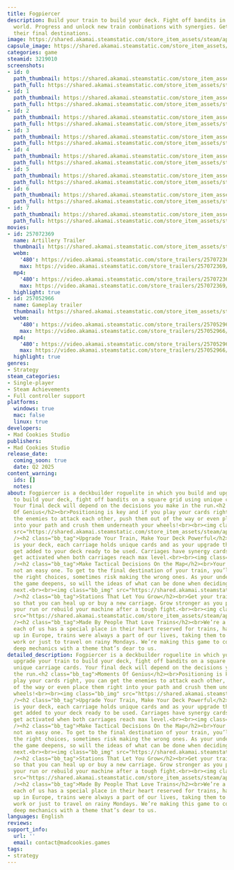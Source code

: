 ```yaml
---
title: Fogpiercer
description: Build your train to build your deck. Fight off bandits in a post apocalyptic
  world. Progress and unlock new train combinations with synergies. Get drivers to
  their final destinations.
image: https://shared.akamai.steamstatic.com/store_item_assets/steam/apps/3219010/header.jpg?t=1731662923
capsule_image: https://shared.akamai.steamstatic.com/store_item_assets/steam/apps/3219010/ea3927372dd60d85acbf6914b5aa1fa8ae85df34/capsule_231x87.jpg?t=1731662923
categories: game
steamid: 3219010
screenshots:
- id: 0
  path_thumbnail: https://shared.akamai.steamstatic.com/store_item_assets/steam/apps/3219010/ss_a13960adeb4b317aca7b3bdbbb9196a99cf74e43.600x338.jpg?t=1731662923
  path_full: https://shared.akamai.steamstatic.com/store_item_assets/steam/apps/3219010/ss_a13960adeb4b317aca7b3bdbbb9196a99cf74e43.1920x1080.jpg?t=1731662923
- id: 1
  path_thumbnail: https://shared.akamai.steamstatic.com/store_item_assets/steam/apps/3219010/ss_2312dc2046bee1b4dcf82b78aea313c1d68cf4ea.600x338.jpg?t=1731662923
  path_full: https://shared.akamai.steamstatic.com/store_item_assets/steam/apps/3219010/ss_2312dc2046bee1b4dcf82b78aea313c1d68cf4ea.1920x1080.jpg?t=1731662923
- id: 2
  path_thumbnail: https://shared.akamai.steamstatic.com/store_item_assets/steam/apps/3219010/ss_f559dd53d8513ce765dc822cd93ee47da92d9a85.600x338.jpg?t=1731662923
  path_full: https://shared.akamai.steamstatic.com/store_item_assets/steam/apps/3219010/ss_f559dd53d8513ce765dc822cd93ee47da92d9a85.1920x1080.jpg?t=1731662923
- id: 3
  path_thumbnail: https://shared.akamai.steamstatic.com/store_item_assets/steam/apps/3219010/ss_de2516f70fcf8ce2083476d6b7dedbf971d4ccfd.600x338.jpg?t=1731662923
  path_full: https://shared.akamai.steamstatic.com/store_item_assets/steam/apps/3219010/ss_de2516f70fcf8ce2083476d6b7dedbf971d4ccfd.1920x1080.jpg?t=1731662923
- id: 4
  path_thumbnail: https://shared.akamai.steamstatic.com/store_item_assets/steam/apps/3219010/ss_38c299959d1edab27382b841c7e43da09479ae55.600x338.jpg?t=1731662923
  path_full: https://shared.akamai.steamstatic.com/store_item_assets/steam/apps/3219010/ss_38c299959d1edab27382b841c7e43da09479ae55.1920x1080.jpg?t=1731662923
- id: 5
  path_thumbnail: https://shared.akamai.steamstatic.com/store_item_assets/steam/apps/3219010/ss_912530ce15b03b609d98f2be4a1d7220ed9e67ba.600x338.jpg?t=1731662923
  path_full: https://shared.akamai.steamstatic.com/store_item_assets/steam/apps/3219010/ss_912530ce15b03b609d98f2be4a1d7220ed9e67ba.1920x1080.jpg?t=1731662923
- id: 6
  path_thumbnail: https://shared.akamai.steamstatic.com/store_item_assets/steam/apps/3219010/ss_008ffb30c03cfacb9b91245dfe8c803fec2c18b9.600x338.jpg?t=1731662923
  path_full: https://shared.akamai.steamstatic.com/store_item_assets/steam/apps/3219010/ss_008ffb30c03cfacb9b91245dfe8c803fec2c18b9.1920x1080.jpg?t=1731662923
- id: 7
  path_thumbnail: https://shared.akamai.steamstatic.com/store_item_assets/steam/apps/3219010/ss_965b3e2a1e7a69195cdc06ecf7a756cb170d494b.600x338.jpg?t=1731662923
  path_full: https://shared.akamai.steamstatic.com/store_item_assets/steam/apps/3219010/ss_965b3e2a1e7a69195cdc06ecf7a756cb170d494b.1920x1080.jpg?t=1731662923
movies:
- id: 257072369
  name: Artillery Trailer
  thumbnail: https://shared.akamai.steamstatic.com/store_item_assets/steam/apps/257072369/e98dbb44c31c0f8525bdde6c2a4fdf68278f504a/movie_600x337.jpg?t=1731356253
  webm:
    '480': https://video.akamai.steamstatic.com/store_trailers/257072369/movie480_vp9.webm?t=1731356253
    max: https://video.akamai.steamstatic.com/store_trailers/257072369/movie_max_vp9.webm?t=1731356253
  mp4:
    '480': https://video.akamai.steamstatic.com/store_trailers/257072369/movie480.mp4?t=1731356253
    max: https://video.akamai.steamstatic.com/store_trailers/257072369/movie_max.mp4?t=1731356253
  highlight: true
- id: 257052966
  name: Gameplay trailer
  thumbnail: https://shared.akamai.steamstatic.com/store_item_assets/steam/apps/257052966/movie.293x165.jpg?t=1726829124
  webm:
    '480': https://video.akamai.steamstatic.com/store_trailers/257052966/movie480_vp9.webm?t=1726829124
    max: https://video.akamai.steamstatic.com/store_trailers/257052966/movie_max_vp9.webm?t=1726829124
  mp4:
    '480': https://video.akamai.steamstatic.com/store_trailers/257052966/movie480.mp4?t=1726829124
    max: https://video.akamai.steamstatic.com/store_trailers/257052966/movie_max.mp4?t=1726829124
  highlight: true
genres:
- Strategy
steam_categories:
- Single-player
- Steam Achievements
- Full controller support
platforms:
  windows: true
  mac: false
  linux: true
developers:
- Mad Cookies Studio
publishers:
- Mad Cookies Studio
release_date:
  coming_soon: true
  date: Q2 2025
content_warning:
  ids: []
  notes:
about: Fogpiercer is a deckbuilder roguelite in which you build and upgrade your train
  to build your deck, fight off bandits on a square grid using unique carriage cards.
  Your final deck will depend on the decisions you make in the run.<h2 class="bb_tag">Moments
  Of Genius</h2><br>Positioning is key and if you play your cards right, you can get
  the enemies to attack each other, push them out of the way or even place them right
  into your path and crush them underneath your wheels!<br><br><img class="bb_img"
  src="https://shared.akamai.steamstatic.com/store_item_assets/steam/apps/3219010/extras/genius.gif?t=1731662923"
  /><h2 class="bb_tag">Upgrade Your Train, Make Your Deck Powerful</h2><br>Your train
  is your deck, each carriage holds unique cards and as your upgrade them, new cards
  get added to your deck ready to be used. Carriages have synergy cards too, which
  get activated when both carriages reach max level.<br><br><img class="bb_img" src="https://shared.akamai.steamstatic.com/store_item_assets/steam/apps/3219010/extras/strong-train.gif?t=1731662923"
  /><h2 class="bb_tag">Make Tactical Decisions On the Map</h2><br>Your journey is
  not an easy one. To get to the final destination of your train, you’ll have to make
  the right choices, sometimes risk making the wrong ones. As your understanding of
  the game deepens, so will the ideas of what can be done when deciding where to go
  next.<br><br><img class="bb_img" src="https://shared.akamai.steamstatic.com/store_item_assets/steam/apps/3219010/extras/map.gif?t=1731662923"
  /><h2 class="bb_tag">Stations That Let You Grow</h2><br>Get your train to a station
  so that you can heal up or buy a new carriage. Grow stronger as you progress through
  your run or rebuild your machine after a tough fight.<br><br><img class="bb_img"
  src="https://shared.akamai.steamstatic.com/store_item_assets/steam/apps/3219010/extras/stations.gif?t=1731662923"
  /><h2 class="bb_tag">Made By People That Love Trains</h2><br>We’re a tiny team and
  each of us has a special place in their heart reserved for trains, having grown
  up in Europe, trains were always a part of our lives, taking them to get to school,
  work or just to travel on rainy Mondays. We’re making this game to connect meaningful,
  deep mechanics with a theme that’s dear to us.
detailed_description: Fogpiercer is a deckbuilder roguelite in which you build and
  upgrade your train to build your deck, fight off bandits on a square grid using
  unique carriage cards. Your final deck will depend on the decisions you make in
  the run.<h2 class="bb_tag">Moments Of Genius</h2><br>Positioning is key and if you
  play your cards right, you can get the enemies to attack each other, push them out
  of the way or even place them right into your path and crush them underneath your
  wheels!<br><br><img class="bb_img" src="https://shared.akamai.steamstatic.com/store_item_assets/steam/apps/3219010/extras/genius.gif?t=1731662923"
  /><h2 class="bb_tag">Upgrade Your Train, Make Your Deck Powerful</h2><br>Your train
  is your deck, each carriage holds unique cards and as your upgrade them, new cards
  get added to your deck ready to be used. Carriages have synergy cards too, which
  get activated when both carriages reach max level.<br><br><img class="bb_img" src="https://shared.akamai.steamstatic.com/store_item_assets/steam/apps/3219010/extras/strong-train.gif?t=1731662923"
  /><h2 class="bb_tag">Make Tactical Decisions On the Map</h2><br>Your journey is
  not an easy one. To get to the final destination of your train, you’ll have to make
  the right choices, sometimes risk making the wrong ones. As your understanding of
  the game deepens, so will the ideas of what can be done when deciding where to go
  next.<br><br><img class="bb_img" src="https://shared.akamai.steamstatic.com/store_item_assets/steam/apps/3219010/extras/map.gif?t=1731662923"
  /><h2 class="bb_tag">Stations That Let You Grow</h2><br>Get your train to a station
  so that you can heal up or buy a new carriage. Grow stronger as you progress through
  your run or rebuild your machine after a tough fight.<br><br><img class="bb_img"
  src="https://shared.akamai.steamstatic.com/store_item_assets/steam/apps/3219010/extras/stations.gif?t=1731662923"
  /><h2 class="bb_tag">Made By People That Love Trains</h2><br>We’re a tiny team and
  each of us has a special place in their heart reserved for trains, having grown
  up in Europe, trains were always a part of our lives, taking them to get to school,
  work or just to travel on rainy Mondays. We’re making this game to connect meaningful,
  deep mechanics with a theme that’s dear to us.
languages: English
reviews:
support_info:
  url: ''
  email: contact@madcookies.games
tags:
- strategy
---
```

